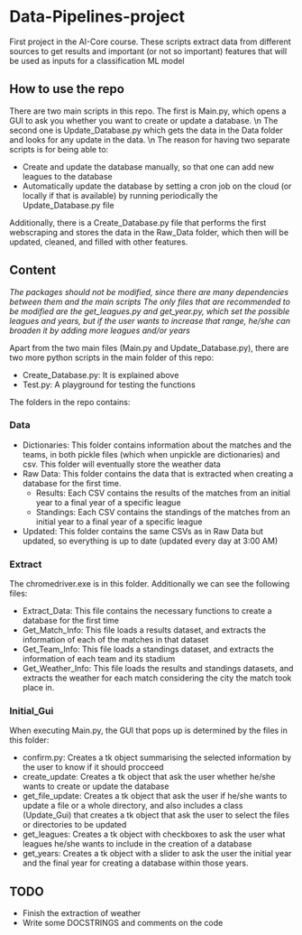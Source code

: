 # Data-Pipelines-project

First project in the AI-Core course. These scripts extract data from different sources to get results and important (or not so important) features that will be used as inputs for a classification ML model

## How to use the repo

There are two main scripts in this repo. The first is Main.py, which opens a GUI to ask you whether you want to create or update a database. \n
The second one is Update_Database.py which gets the data in the Data folder and looks for any update in the data. \n
The reason for having two separate scripts is for being able to:

* Create and update the database manually, so that one can add new leagues to the database
* Automatically update the database by setting a cron job on the cloud (or locally if that is available) by running periodically the Update_Database.py file

Additionally, there is a Create_Database.py file that performs the first webscraping and stores the data in the Raw_Data folder, which then will be updated, cleaned, and filled with other features.

## Content

_The packages should not be modified, since there are many dependencies between them and the main scripts_
_The only files that are recommended to be modified are the get\_leagues.py and get\_year.py, which set the possible leagues and years, but if the user wants to increase that range, he/she can broaden it by adding more leagues and/or years_

Apart from the two main files (Main.py and Update_Database.py), there are two more python scripts in the main folder of this repo:

* Create_Database.py: It is explained above
* Test.py: A playground for testing the functions

The folders in the repo contains:

### Data

* Dictionaries: This folder contains information about the matches and the teams, in both pickle files (which when unpickle are dictionaries) and csv. This folder will eventually store the weather data
* Raw Data: This folder contains the data that is extracted when creating a database for the first time.
  * Results: Each CSV contains the results of the matches from an initial year to a final year of a specific league
  * Standings: Each CSV contains the standings of the matches from an initial year to a final year of a specific league
* Updated: This folder contains the same CSVs as in Raw Data but updated, so everything is up to date (updated every day at 3:00 AM)

### Extract

The chromedriver.exe is in this folder. Additionally we can see the following files:

* Extract_Data: This file contains the necessary functions to create a database for the first time
* Get_Match_Info: This file loads a results dataset, and extracts the information of each of the matches in that dataset
* Get_Team_Info: This file loads a standings dataset, and extracts the information of each team and its stadium
* Get_Weather_Info: This file loads the results and standings datasets, and extracts the weather for each match considering the city the match took place in.

### Initial_Gui

When executing Main.py, the GUI that pops up is determined by the files in this folder:

* confirm.py: Creates a tk object summarising the selected information by the user to know if it should procceed
* create_update: Creates a tk object that ask the user whether he/she wants to create or update the database
* get_file_update: Creates a tk object that ask the user if he/she wants to update a file or a whole directory, and also includes a class (Update_Gui) that creates a tk object that ask the user to select the files or directories to be updated
* get_leagues: Creates a tk object with checkboxes to ask the user what leagues he/she wants to include in the creation of a database
* get_years: Creates a tk object with a slider to ask the user the initial year and the final year for creating a database within those years.


## TODO

* Finish the extraction of weather
* Write some DOCSTRINGS and comments on the code
